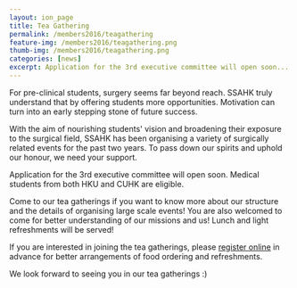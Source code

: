 ```yaml
---
layout: ion_page
title: Tea Gathering
permalink: /members2016/teagathering
feature-img: /members2016/teagathering.png
thumb-img: /members2016/teagathering.png
categories: [news]
excerpt: Application for the 3rd executive committee will open soon...
---
```


For pre-clinical students, surgery seems far beyond reach. SSAHK truly understand that by offering students more opportunities. Motivation can turn into an early stepping stone of future success.

With the aim of nourishing students' vision and broadening their exposure to the surgical field, SSAHK has been organising a variety of surgically related events for the past two years. To pass down our spirits and uphold our honour, we need your support.

Application for the 3rd executive committee will open soon. Medical students from both HKU and CUHK are eligible.

Come to our tea gatherings if you want to know more about our structure and the details of organising large scale events! You are also welcomed to come for better understanding of our missions and us! Lunch and light refreshments will be served!

If you are interested in joining the tea gatherings, please <a href="https://goo.gl/forms/yjbHh3n3jzJFxxDZ2" target="_blank">register online</a> in advance for better arrangements of food ordering and refreshments.

We look forward to seeing you in our tea gatherings :)
